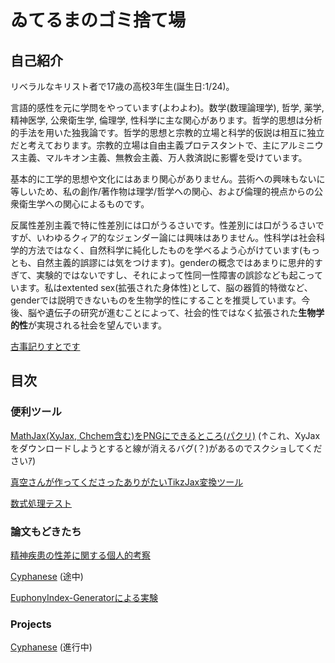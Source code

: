 # ゐてるまのゴミ捨て場

## 自己紹介
リベラルなキリスト者で17歳の高校3年生(誕生日:1/24)。

言語的感性を元に学問をやっています(よわよわ)。数学(数理論理学), 哲学, 薬学, 精神医学, 公衆衛生学, 倫理学, 性科学に主な関心があります。哲学的思想は分析的手法を用いた独我論です。哲学的思想と宗教的立場と科学的仮説は相互に独立だと考えております。宗教的立場は自由主義プロテスタントで、主にアルミニウス主義、マルキオン主義、無教会主義、万人救済説に影響を受けています。

基本的に工学的思想や文化にはあまり関心がありません。芸術への興味もないに等しいため、私の創作/著作物は理学/哲学への関心、および倫理的視点からの公衆衛生学への関心によるものです。

反属性差別主義で特に性差別には口がうるさいです。性差別には口がうるさいですが、いわゆるクィア的なジェンダー論には興味はありません。性科学は社会科学的方法ではなく、自然科学に純化したものを学べるよう心がけています(もっとも、自然主義的誤謬には気をつけます)。genderの概念ではあまりに思弁的すぎて、実験的ではないですし、それによって性同一性障害の誤診なども起こっています。私はextented sex(拡張された身体性)として、脳の器質的特徴など、genderでは説明できないものを生物学的性にすることを推奨しています。今後、脳や遺伝子の研究が進むことによって、社会的性ではなく拡張された**生物学的性**が実現される社会を望んでいます。

[古事記りすとです](https://www.amazon.co.jp/hz/wishlist/ls/1CUJH4CU249SD?ref_=wl_share)


## 目次

### 便利ツール

[MathJax(XyJax, Chchem含む)をPNGにできるところ(パクリ)](./MathJaxtoPNG/MathJaxtoPNG.html)
(↑これ、XyJaxをダウンロードしようとすると線が消えるバグ(？)があるのでスクショしてくださいｱ)

[真空さんが作ってくださったありがたいTikzJax変換ツール](./tikz-png-master/index.html)

[数式処理テスト](./logic/logic.html)

### 論文もどきたち

[精神疾患の性差に関する個人的考察](./mental/mentalillness.pdf)

[Cyphanese](../Cyphanese/Cyphanese-Articles/document.pdf) (途中)

[EuphonyIndex-Generatorによる実験](../Cyphanese/EuphonyIndex-Generator)

### Projects

[Cyphanese](https://github.com/anosatsuk124/Cyphanese) (進行中)
